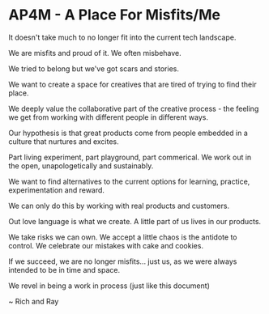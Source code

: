 # AP4M - A Place For Misfits/Me

It doesn't take much to no longer fit into the current tech landscape.

We are misfits and proud of it. We often misbehave.

We tried to belong but we've got scars and stories.

We want to create a space for creatives that are tired of trying to find their place.

We deeply value the collaborative part of the creative process - the feeling we get from working with different people in different ways.

Our hypothesis is that great products come from people embedded in a culture that nurtures and excites.

Part living experiment, part playground, part commerical. We work out in the open, unapologetically and sustainably.

We want to find alternatives to the current options for learning, practice, experimentation and reward.

We can only do this by working with real products and customers.

Out love language is what we create. A little part of us lives in our products.

We take risks we can own. We accept a little chaos is the antidote to control. We celebrate our mistakes with cake and cookies.

If we succeed, we are no longer misfits... just us, as we were always intended to be in time and space.

We revel in being a work in process (just like this document)

~ Rich and Ray
